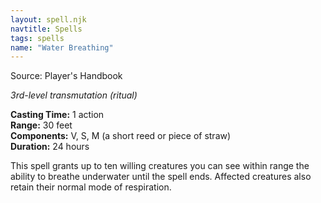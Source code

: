 ```yaml
---
layout: spell.njk
navtitle: Spells
tags: spells
name: "Water Breathing"
---
```

Source: Player's Handbook

_3rd-level transmutation (ritual)_

**Casting Time:** 1 action  
**Range:** 30 feet  
**Components:** V, S, M (a short reed or piece of straw)  
**Duration:** 24 hours

This spell grants up to ten willing creatures you can see within range the ability to breathe underwater until the spell ends. Affected creatures also retain their normal mode of respiration.
